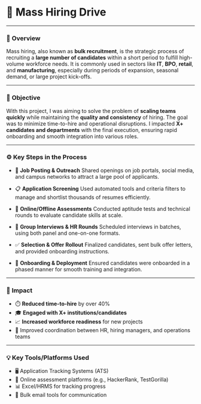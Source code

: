 
# 👥 **Mass Hiring Drive**

---

### 📘 **Overview**

Mass hiring, also known as **bulk recruitment**, is the strategic process of recruiting a **large number of candidates** within a short period to fulfill high-volume workforce needs. It is commonly used in sectors like **IT**, **BPO**, **retail**, and **manufacturing**, especially during periods of expansion, seasonal demand, or large project kick-offs.

---

### 🎯 **Objective**

With this project, I was aiming to solve the problem of **scaling teams quickly** while maintaining the **quality and consistency** of hiring. The goal was to minimize time-to-hire and operational disruptions. I impacted **X+ candidates and departments** with the final execution, ensuring rapid onboarding and smooth integration into various roles.

---

### ⚙️ **Key Steps in the Process**

* 📢 **Job Posting & Outreach**
  Shared openings on job portals, social media, and campus networks to attract a large pool of applicants.

* 📋 **Application Screening**
  Used automated tools and criteria filters to manage and shortlist thousands of resumes efficiently.

* 🧠 **Online/Offline Assessments**
  Conducted aptitude tests and technical rounds to evaluate candidate skills at scale.

* 🎤 **Group Interviews & HR Rounds**
  Scheduled interviews in batches, using both panel and one-on-one formats.

* ✅ **Selection & Offer Rollout**
  Finalized candidates, sent bulk offer letters, and provided onboarding instructions.

* 🚀 **Onboarding & Deployment**
  Ensured candidates were onboarded in a phased manner for smooth training and integration.

---

### 📌 **Impact**

* ⏱️ **Reduced time-to-hire** by over 40%
* 🎓 **Engaged with X+ institutions/candidates**
* 📈 **Increased workforce readiness** for new projects
* 🤝 Improved coordination between HR, hiring managers, and operations teams

---

### 💡 **Key Tools/Platforms Used**

* 🖥️ Application Tracking Systems (ATS)
* 🧪 Online assessment platforms (e.g., HackerRank, TestGorilla)
* 📊 Excel/HRMS for tracking progress
* 📧 Bulk email tools for communication
